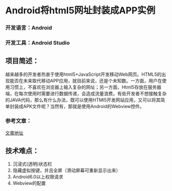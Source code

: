 # Android将html5网址封装成APP实例
### 开发语言：Android
### 开发工具：Android Studio
## 项目简述：
越来越多的开发者热衷于使用html5+JavaScript开发移动Web网页。HTML5的出现能否在未来取代移动APP应用，就目前来说，还是个未知数。一方面，用户在使用习惯上，不喜欢在浏览器上输入复杂的网址；另一方面，Html5存放在服务器端，在每次使用时需要进行数据传递，会造成流量浪费。有些开发者不想接触复杂的JAVA代码，那么有什么办法，既可以使用HTMl5开发网站应用，又可以将其简单封装成APK文件呢？当然有，那就是使用Android的Webview控件。
### 参考文章：
[文章地址](https://blog.csdn.net/qq15577969/article/details/118329286)
## 技术难点：
1. 沉浸式(透明)状态栏
2. 隐藏虚拟按键，并且全屏（滑动屏幕可重新显示出来）
3. Android6.0以上权限请求
4. Webview的配置